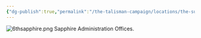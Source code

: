 ```yaml
---
{"dg-publish":true,"permalink":"/the-talisman-campaign/locations/the-sunken-spire/levels-players/6th-sapphire/","noteIcon":""}
---
```


![6thsapphire.png](/img/user/The%20Talisman%20Campaign/Locations/The%20Sunken%20Spire/Levels%20(Players)/6thsapphire.png)
Sapphire Administration Offices. 